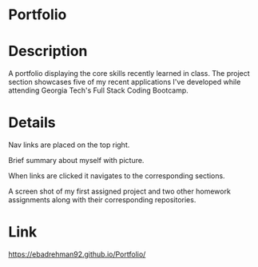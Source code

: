 # Portfolio

# Description 
A portfolio displaying the core skills recently learned in class. The project section showcases five of my recent applications I've developed while attending Georgia Tech's Full Stack Coding Bootcamp.

# Details
Nav links are placed on the top right.

Brief summary about myself with picture.

When links are clicked it navigates to the corresponding sections.

A screen shot of my first assigned project and two other homework assignments along with their corresponding repositories.

# Link
https://ebadrehman92.github.io/Portfolio/
